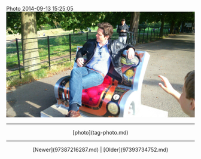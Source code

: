 <!--
title: Photo 2014-09-13 15
date: 2020-06-28T14:38:48.476Z
tags: photo
-->

Photo 2014-09-13 15:25:05
![](97387809067-0.jpg)

<!--BOTTOM-POST-NAVIGATION-->
---

<center>[photo](tag-photo.md)</center>

---

<center>[Newer](97387216287.md) | [Older](97393734752.md)</center>
